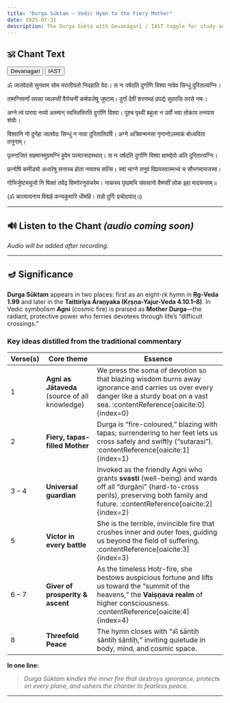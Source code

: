 ```yaml
---
title: "Durga Sūktam – Vedic Hymn to the Fiery Mother"
date: 2025-07-31
description: The Durga Sūkta with Devanāgarī / IAST toggle for study and chanting practice.
---
```

<!--more-->

## 🕉️ Chant Text

<div id="script-toggle" style="margin-bottom:1em">
  <button id="btn-deva" onclick="showDeva()">Devanagari</button>
  <button id="btn-iast" onclick="showIAST()">IAST</button>
</div>

<!-- Devanagari --------------------------------------------------------->
<div id="devanagari" style="display:block">

<p id="v1">ॐ जातवेदसे सुनवाम सोम मरातीयतो निदहाति वेदः।
स नः पर्षदति दुर्गाणि विश्वा नावेव सिन्धुं दुरितात्यग्निः।</p>

<p id="v2">तामग्निवर्णां तपसा ज्वलन्तीं वैरोचनीं कर्मफलेषु जुष्टाम्।
दुर्गां देवीं शरणमहं प्रपद्ये सुतरसि तरसे नमः।</p>

<p id="v3">अग्ने त्वं पारया नव्यो अस्मान् स्वस्तिभिरति दुर्गाणि विश्वा।
पूश्च पृथ्वी बहुला न उर्वी भवा तोकाय तनयाय शंयोः।</p>

<p id="v4">विश्वानि नो दुर्गहा जातवेदः सिन्धुं न नावा दुरितातिपर्षि।
अग्ने अत्रिवन्मनसा गृणानोऽस्माकं बोध्यविता तनूनाम्।</p>

<p id="v5">पृतनाजितं सहमानमुग्रमग्निं हुवेम परमात्सदस्थात्।
स नः पर्षदति दुर्गाणि विश्वा क्षामद्देवो अति दुरितात्यग्निः।</p>

<p id="v6">प्रत्नोषि कमीड्यो अध्वरेषु सनाच्च होता नव्यश्च सत्सि।
स्वां चाग्ने तनुवं पिप्रयस्वास्मभ्यं च सौभगमायजस्व।</p>

<p id="v7">गोभिर्जुष्टमयुजो नि षिक्तं तवेंद्र विष्णोरनुसंचरेम।
नाकस्य पृष्ठमभि संवसानो वैष्णवीं लोक इहा मादयन्ताम्॥</p>

<p id="v8">(ॐ कात्यायनाय विद्महे कन्यकुमारि धीमहि।
तन्नो दुर्गिः प्रचोदयात्॥)</p>

</div>

<!-- IAST --------------------------------------------------------------->
<div id="iast" style="display:none">

<p id="v1-roman">om jaatavedase sunavaama soma maraatiiyato nidahaati vedaH|
sa naH parShadati durgaaNi vishvaa naaveva sindhuM duritaatyagniH|</p>

<p id="v2-roman">taamagnivarNaaM tapasaa jvalantiiM vairochaniiM karmaphaleShu juShTaam|
durgaaM deviiM sharaNamahaM prapadye sutarasi tarase namaH|</p>

<p id="v3-roman">agne tvaM paarayaa navyo asmaan svastibhirati durgaaNi vishvaa|
puushcha pRRithvii bahulaa na urvii bhavaa tokaaya tanayaaya shaMyoH|</p>

<p id="v4-roman">vishvaani no durgahaa jaatavedaH sindhuM na naavaa duritaatiparShi|
agne atrivanmanasaa gRRiNaano'smaakaM bodhyavitaa tanuunaam|</p>

<p id="v5-roman">pRRitanaajitaM sahamaanamugramagniM huvema paramaatsadasthaat|
sa naH parShadati durgaaNi vishvaa kShaamaddevo ati duritaatyagniH|</p>

<p id="v6-roman">pratnoShi kamiiDyo adhvareShu sanaachcha hotaa navyashcha satsi|
svaaM chaagne tanuvaM piprayasvaasmabhyaM cha saubhagamaayajasva|</p>

<p id="v7-roman">gobhirjuShTamayujo ni ShiktaM taveMdra viShNoranusaMcharema|
naakasya pRRiShThamabhi saMvasaano vaiShNaviiM loka ihaa maadayantaam||</p>

<p id="v8-roman">(om kaatyaayanaaya vidmahe kanyakumaari dhiimahi|
tanno durgiH prachodayaat||)</p>

</div>

---

## 🔊 Listen to the Chant *(audio coming soon)*

<!-- When you record, place the file here and change the src path -->
<!-- <audio controls>
  <source src="/learn-hindu-chanting/assets/audio/durga-suktam.mp3" type="audio/mpeg">
</audio> -->

*Audio will be added after recording.*

---

## 🪔 Significance  

**Durga Sūktam** appears in two places: first as an eight-ṛk hymn in **Ṛg-Veda 1.99** and later in the **Taittirīya Āraṇyaka (Kṛṣṇa-Yajur-Veda 4.10.1–8)**.  In Vedic symbolism **Agni** (cosmic fire) is praised as **Mother Durga**—the radiant, protective power who ferries devotees through life’s “difficult crossings.”   

### Key ideas distilled from the traditional commentary  

| Verse(s) | Core theme | Essence |
|----------|-----------|---------|
| 1 | **Agni as Jātaveda** (source of all knowledge) | We press the soma of devotion so that blazing wisdom burns away ignorance and carries us over every danger like a sturdy boat on a vast sea. :contentReference[oaicite:0]{index=0} |
| 2 | **Fiery, tapas-filled Mother** | Durga is “fire-coloured,” blazing with tapas; surrendering to her feet lets us cross safely and swiftly (“sutarasi”). :contentReference[oaicite:1]{index=1} |
| 3 – 4 | **Universal guardian** | Invoked as the friendly Agni who grants **svasti** (well-being) and wards off all “durgāṇi” (hard-to-cross perils), preserving both family and future. :contentReference[oaicite:2]{index=2} |
| 5 | **Victor in every battle** | She is the terrible, invincible fire that crushes inner and outer foes, guiding us beyond the field of suffering. :contentReference[oaicite:3]{index=3} |
| 6 – 7 | **Giver of prosperity & ascent** | As the timeless Hotṛ-fire, she bestows auspicious fortune and lifts us toward the “summit of the heavens,” the **Vaiṣṇava realm** of higher consciousness. :contentReference[oaicite:4]{index=4} |
| 8 | **Threefold Peace** | The hymn closes with “ॐ śāntiḥ śāntiḥ śāntiḥ,” inviting quietude in body, mind, and cosmic space. |

**In one line:**  
> *Durga Sūktam kindles the inner fire that destroys ignorance, protects on every plane, and ushers the chanter to fearless peace.*  

---

<script>
function showDeva(){
  document.getElementById('devanagari').style.display='block';
  document.getElementById('iast').style.display='none';
  document.getElementById('btn-deva').style.fontWeight='bold';
  document.getElementById('btn-iast').style.fontWeight='normal';
}
function showIAST(){
  document.getElementById('devanagari').style.display='none';
  document.getElementById('iast').style.display='block';
  document.getElementById('btn-deva').style.fontWeight='normal';
  document.getElementById('btn-iast').style.fontWeight='bold';
}
</script>
